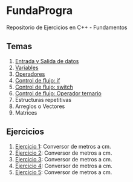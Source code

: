 # FundaProgra

Repositorio de Ejercicios en C++ - Fundamentos


## Temas
1. [Entrada y Salida de datos](/Scripts/main1.cpp) 
2. [Variables](/Scripts/main2)
3. [Operadores](/Scripts/main3.cpp)
4. [Control de flujo: if](/Scripts/main4.cpp)
5. [Control de flujo: switch](/Scripts/main5.cpp)
6. [Control de flujo: Operador ternario](/Scripts/main6.cpp)
7. Estructuras repetitivas
8. Arreglos o Vectores
9. Matrices

## Ejercicios
1. [Ejercicio 1](/Scripts/main7.cpp): Conversor de metros a cm.
2. [Ejercicio 2](/Scripts/main7.cpp): Conversor de metros a cm.
3. [Ejercicio 3](/Scripts/main7.cpp): Conversor de metros a cm.
4. [Ejercicio 4](/Scripts/main7.cpp): Conversor de metros a cm.
5. [Ejercicio 5](/Scripts/main7.cpp): Conversor de metros a cm.
